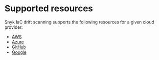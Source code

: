 # Supported resources

Snyk IaC drift scanning supports the following resources for a given cloud provider:

* [AWS](aws-resources.md)
* [Azure](azure-resources.md)
* [GitHub](github-resources.md)
* [Google](google-resources.md)
